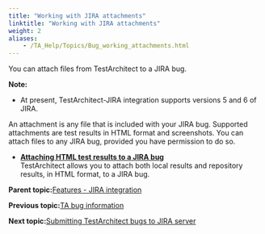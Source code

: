 ```yaml
--- 
title: "Working with JIRA attachments"
linktitle: "Working with JIRA attachments"
weight: 2
aliases: 
    - /TA_Help/Topics/Bug_working_attachments.html
---
```


You can attach files from TestArchitect to a JIRA bug.

**Note:**

-   At present, TestArchitect-JIRA integration supports versions 5 and 6 of JIRA.

An attachment is any file that is included with your JIRA bug. Supported attachments are test results in HTML format and screenshots. You can attach files to any JIRA bug, provided you have permission to do so.

-   **[Attaching HTML test results to a JIRA bug](/TA_Help/Topics/Bug_working_attachments_test_results.html)**  
TestArchitect allows you to attach both local results and repository results, in HTML format, to a JIRA bug.

**Parent topic:**[Features - JIRA integration](/TA_Help/Topics/JIRA_features.html)

**Previous topic:**[TA bug information](/TA_Help/Topics/Bug_information.html)

**Next topic:**[Submitting TestArchitect bugs to JIRA server](/TA_Help/Topics/JIRA_submitting_bug.html)


